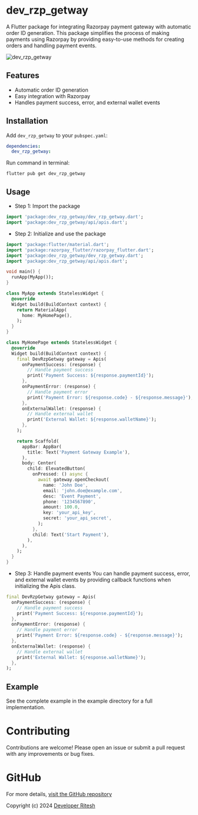 # dev_rzp_getway

A Flutter package for integrating Razorpay payment gateway with automatic order ID generation. This package simplifies the process of making payments using Razorpay by providing easy-to-use methods for creating orders and handling payment events.

![dev_rzp_getway](https://github.com/Developer-ritesh/dev_rzp_getway/assets/116947363/551312b1-64be-4eca-b9d6-ca0645c5205b)

## Features

- Automatic order ID generation
- Easy integration with Razorpay
- Handles payment success, error, and external wallet events

## Installation

Add `dev_rzp_getway` to your `pubspec.yaml`:

```yaml
dependencies:
  dev_rzp_getway:
```

Run command in terminal: 
```
flutter pub get dev_rzp_getway
```


## Usage
- Step 1: Import the package
```dart
import 'package:dev_rzp_getway/dev_rzp_getway.dart';
import 'package:dev_rzp_getway/api/apis.dart';
```

- Step 2: Initialize and use the package
```dart
import 'package:flutter/material.dart';
import 'package:razorpay_flutter/razorpay_flutter.dart';
import 'package:dev_rzp_getway/dev_rzp_getway.dart';
import 'package:dev_rzp_getway/api/apis.dart';

void main() {
  runApp(MyApp());
}

class MyApp extends StatelessWidget {
  @override
  Widget build(BuildContext context) {
    return MaterialApp(
      home: MyHomePage(),
    );
  }
}

class MyHomePage extends StatelessWidget {
  @override
  Widget build(BuildContext context) {
    final DevRzpGetway gateway = Apis(
      onPaymentSuccess: (response) {
        // Handle payment success
        print('Payment Success: ${response.paymentId}');
      },
      onPaymentError: (response) {
        // Handle payment error
        print('Payment Error: ${response.code} - ${response.message}');
      },
      onExternalWallet: (response) {
        // Handle external wallet
        print('External Wallet: ${response.walletName}');
      },
    );

    return Scaffold(
      appBar: AppBar(
        title: Text('Payment Gateway Example'),
      ),
      body: Center(
        child: ElevatedButton(
          onPressed: () async {
            await gateway.openCheckout(
              name: 'John Doe',
              email: 'john.doe@example.com',
              desc: 'Event Payment',
              phone: '1234567890',
              amount: 100.0,
              key: 'your_api_key',
              secret: 'your_api_secret',
            );
          },
          child: Text('Start Payment'),
        ),
      ),
    );
  }
}
```
- Step 3: Handle payment events
You can handle payment success, error, and external wallet events by providing callback functions when initializing the Apis class.
```dart
final DevRzpGetway gateway = Apis(
  onPaymentSuccess: (response) {
    // Handle payment success
    print('Payment Success: ${response.paymentId}');
  },
  onPaymentError: (response) {
    // Handle payment error
    print('Payment Error: ${response.code} - ${response.message}');
  },
  onExternalWallet: (response) {
    // Handle external wallet
    print('External Wallet: ${response.walletName}');
  },
);
```
## Example
See the complete example in the example directory for a full implementation.


# Contributing
Contributions are welcome! Please open an issue or submit a pull request with any improvements or bug fixes.

# GitHub
For more details, [visit the GitHub repository](https://github.com/Developer-ritesh/dev_rzp_getway)

Copyright (c) 2024 [Developer Ritesh](https://biharigraphic.com/)